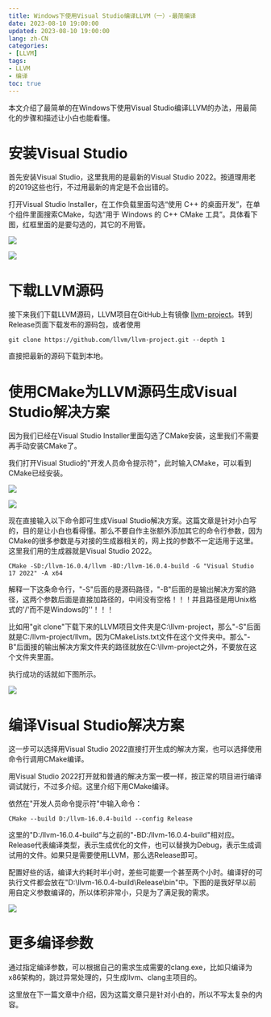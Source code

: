 ```yaml
---
title: Windows下使用Visual Studio编译LLVM（一）-最简编译
date: 2023-08-10 19:00:00
updated: 2023-08-10 19:00:00
lang: zh-CN
categories:
- [LLVM]
tags:
- LLVM
- 编译
toc: true
---
```


<!-- # Windows下使用Visual Studio编译LLVM（一）-最简编译 -->

本文介绍了最简单的在Windows下使用Visual Studio编译LLVM的办法，用最简化的步骤和描述让小白也能看懂。

<!-- more -->

# 安装Visual Studio

首先安装Visual Studio，这里我用的是最新的Visual Studio 2022。按道理用老的2019这些也行，不过用最新的肯定是不会出错的。

打开Visual Studio Installer，在工作负载里面勾选“使用 C++ 的桌面开发”，在单个组件里面搜索CMake，勾选“用于 Windows 的 C++ CMake 工具”。具体看下图，红框里面的是要勾选的，其它的不用管。

![](./1.png)

![](./2.png)

# 下载LLVM源码

接下来我们下载LLVM源码，LLVM项目在GitHub上有镜像 [llvm-project](https://github.com/llvm/llvm-project)。转到Release页面下载发布的源码包，或者使用

``` dos
git clone https://github.com/llvm/llvm-project.git --depth 1
```

直接把最新的源码下载到本地。

# 使用CMake为LLVM源码生成Visual Studio解决方案

因为我们已经在Visual Studio Installer里面勾选了CMake安装，这里我们不需要再手动安装CMake了。

我们打开Visual Studio的"开发人员命令提示符"，此时输入CMake，可以看到CMake已经安装。

![](./3.png)

![](./4.png)

现在直接输入以下命令即可生成Visual Studio解决方案。这篇文章是针对小白写的，目的是让小白也看得懂。那么不要自作主张额外添加其它的命令行参数，因为CMake的很多参数是与对接的生成器相关的，网上找的参数不一定适用于这里。这里我们用的生成器就是Visual Studio 2022。

``` dos
CMake -SD:/llvm-16.0.4/llvm -BD:/llvm-16.0.4-build -G "Visual Studio 17 2022" -A x64
```

解释一下这条命令行，"-S"后面的是源码路径，"-B"后面的是输出解决方案的路径，这两个参数后面是直接加路径的，中间没有空格！！！并且路径是用Unix格式的'/'而不是Windows的'\'！！！

比如用"git clone"下载下来的LLVM项目文件夹是C:\llvm-project，那么"-S"后面就是C:/llvm-project/llvm。因为CMakeLists.txt文件在这个文件夹中。那么"-B"后面接的输出解决方案文件夹的路径就放在C:\llvm-project之外，不要放在这个文件夹里面。

执行成功的话就如下图所示。

![](./5.png)

# 编译Visual Studio解决方案

这一步可以选择用Visual Studio 2022直接打开生成的解决方案，也可以选择使用命令行调用CMake编译。

用Visual Studio 2022打开就和普通的解决方案一模一样，按正常的项目进行编译调试就行，不过多介绍。这里介绍下用CMake编译。

依然在"开发人员命令提示符"中输入命令：

``` dos
CMake --build D:/llvm-16.0.4-build --config Release
```

这里的"D:/llvm-16.0.4-build"与之前的"-BD:/llvm-16.0.4-build"相对应。Release代表编译类型，表示生成优化的文件，也可以替换为Debug，表示生成调试用的文件。如果只是需要使用LLVM，那么选Release即可。

配置好些的话，编译大约耗时半小时，差些可能要一个甚至两个小时。编译好的可执行文件都会放在"D:\llvm-16.0.4-build\Release\bin"中。下图的是我好早以前用自定义参数编译的，所以体积非常小，只是为了满足我的需求。

![](./6.png)

# 更多编译参数

通过指定编译参数，可以根据自己的需求生成需要的clang.exe，比如只编译为x86架构的，跳过异常处理的，只生成llvm、clang主项目的。

这里放在下一篇文章中介绍，因为这篇文章只是针对小白的，所以不写太复杂的内容。
